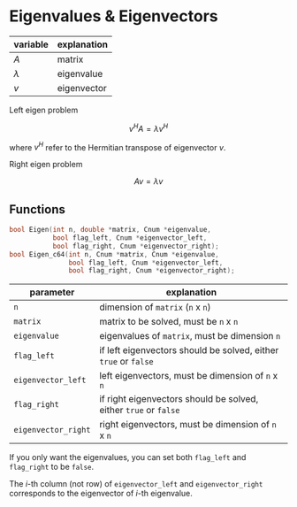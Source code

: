 Eigenvalues & Eigenvectors
===

| variable | explanation |
| -------- | ----------- |
| $A$ | matrix |
| $\lambda$ | eigenvalue |
| $v$ | eigenvector |

Left eigen problem

$$
v^{H}A = \lambda v^{H}
$$

where $v^{H}$ refer to the Hermitian transpose of eigenvector $v$.

Right eigen problem

$$
Av = \lambda v
$$

Functions
---

```C
bool Eigen(int n, double *matrix, Cnum *eigenvalue,
           bool flag_left, Cnum *eigenvector_left,
           bool flag_right, Cnum *eigenvector_right);
bool Eigen_c64(int n, Cnum *matrix, Cnum *eigenvalue,
               bool flag_left, Cnum *eigenvector_left,
               bool flag_right, Cnum *eigenvector_right);
```

| parameter | explanation |
| --------- | ----------- |
| `n` | dimension of `matrix` (`n` x `n`) |
| `matrix` | matrix to be solved, must be `n` x `n` |
| `eigenvalue` | eigenvalues of `matrix`, must be dimension `n` |
| `flag_left` | if left eigenvectors should be solved, either `true` or `false` |
| `eigenvector_left` | left eigenvectors, must be dimension of `n` x `n` |
| `flag_right` | if right eigenvectors should be solved, either `true` or `false` |
| `eigenvector_right` | right eigenvectors, must be dimension of `n` x `n` |

If you only want the eigenvalues, you can set both `flag_left` and `flag_right` to be `false`.

The *i*-th column (not row) of `eigenvector_left` and `eigenvector_right` corresponds to the eigenvector of *i*-th eigenvalue.